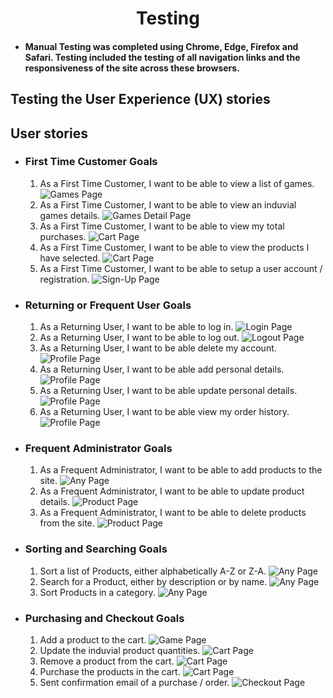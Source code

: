 <h1 align="center">Testing</h1> 

- #### Manual Testing was completed using Chrome, Edge, Firefox and Safari. Testing included the testing of all navigation links and the responsiveness of the site across these browsers. 

## Testing the User Experience (UX) stories
## User stories
 -   ### First Time Customer Goals
       1. As a First Time Customer, I want to be able to view a list of games.
       ![Games Page](readme_images/login.png)
       2. As a First Time Customer, I want to be able to view an induvial games details.
       ![Games Detail Page](readme_images/login.png)
       3. As a First Time Customer, I want to be able to view my total purchases.
       ![Cart Page](readme_images/login.png)
       4. As a First Time Customer, I want to be able to view the products I have selected.
       ![Cart Page](readme_images/login.png)
       5. As a First Time Customer, I want to be able to setup a user account / registration.
       ![Sign-Up Page](readme_images/login.png)
 
 -   ### Returning or Frequent User Goals
       1. As a Returning User, I want to be able to log in.
       ![Login Page](readme_images/login.png)
       2. As a Returning User, I want to be able to log out.
       ![Logout Page](readme_images/logout.png)
       3. As a Returning User, I want to be able delete my account.
       ![Profile Page](readme_images/logout.png)
       4. As a Returning User, I want to be able add personal details.
       ![Profile Page](readme_images/logout.png)
       5. As a Returning User, I want to be able update personal details.
       ![Profile Page](readme_images/logout.png)
       6. As a Returning User, I want to be able view my order history.
       ![Profile Page](readme_images/logout.png)
 
 -   ### Frequent Administrator Goals
       1. As a Frequent Administrator, I want to be able to add products to the site.
       ![Any Page](readme_images/login.png)
       2. As a Frequent Administrator, I want to be able to update product details.
       ![Product Page](readme_images/login.png)
       3. As a Frequent Administrator, I want to be able to delete products from the site.
       ![Product Page](readme_images/login.png)
 
 -   ### Sorting and Searching Goals
       1. Sort a list of Products, either alphabetically A-Z or Z-A.
       ![Any Page](readme_images/login.png)
       2. Search for a Product, either by description or by name. 
       ![Any Page](readme_images/login.png)
       3. Sort Products in a category.
       ![Any Page](readme_images/login.png)

 -   ### Purchasing and Checkout Goals
       1. Add a product to the cart.
       ![Game Page](readme_images/login.png)
       2. Update the induvial product quantities.
       ![Cart Page](readme_images/login.png)
       3. Remove a product from the cart.
       ![Cart Page](readme_images/login.png)
       4. Purchase the products in the cart.
       ![Cart Page](readme_images/login.png)
       5. Sent confirmation email of a purchase / order.
       ![Checkout Page](readme_images/login.png)